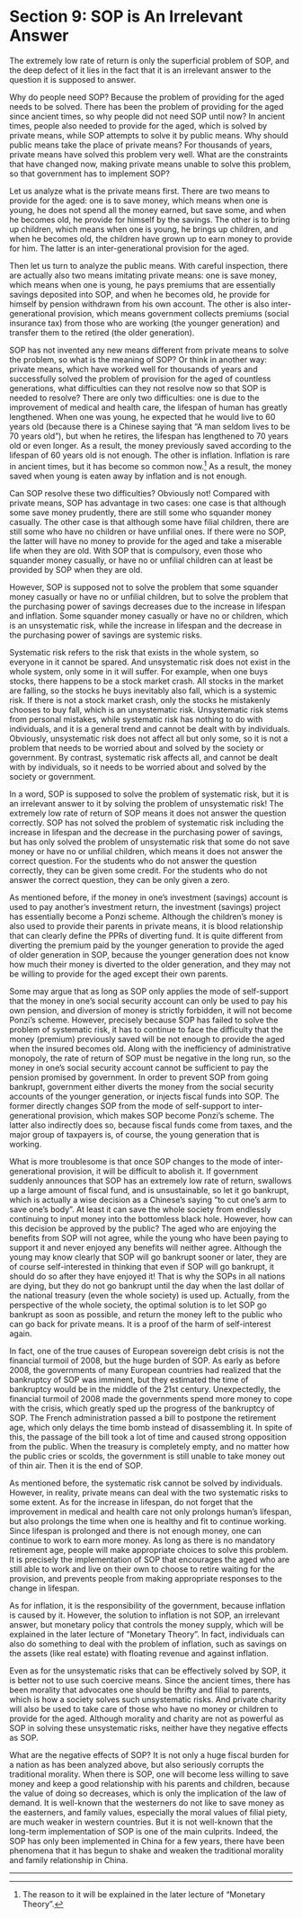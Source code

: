 # Section 9: SOP is An Irrelevant Answer

The extremely low rate of return is only the superficial problem of SOP, and the deep defect of it lies in the fact that it is an irrelevant answer to the question it is supposed to answer.

Why do people need SOP? Because the problem of providing for the aged needs to be solved. There has been the problem of providing for the aged since ancient times, so why people did not need SOP until now? In ancient times, people also needed to provide for the aged, which is solved by private means, while SOP attempts to solve it by public means. Why should public means take the place of private means? For thousands of years, private means have solved this problem very well. What are the constraints that have changed now, making private means unable to solve this problem, so that government has to implement SOP?

Let us analyze what is the private means first. There are two means to provide for the aged: one is to save money, which means when one is young, he does not spend all the money earned, but save some, and when he becomes old, he provide for himself by the savings. The other is to bring up children, which means when one is young, he brings up children, and when he becomes old, the children have grown up to earn money to provide for him. The latter is an inter-generational provision for the aged.

Then let us turn to analyze the public means. With careful inspection, there are actually also two means imitating private means: one is save money, which means when one is young, he pays premiums that are essentially savings deposited into SOP, and when he becomes old, he provide for himself by pension withdrawn from his own account. The other is also inter-generational provision, which means government collects premiums (social insurance tax) from those who are working (the younger generation) and transfer them to the retired (the older generation).

SOP has not invented any new means different from private means to solve the problem, so what is the meaning of SOP? Or think in another way: private means, which have worked well for thousands of years and successfully solved the problem of provision for the aged of countless generations, what difficulties can they not resolve now so that SOP is needed to resolve? There are only two difficulties: one is due to the improvement of medical and health care, the lifespan of human has greatly lengthened. When one was young, he expected that he would live to 60 years old (because there is a Chinese saying that “A man seldom lives to be 70 years old”), but when he retires, the lifespan has lengthened to 70 years old or even longer. As a result, the money previously saved according to the lifespan of 60 years old is not enough. The other is inflation. Inflation is rare in ancient times, but it has become so common now.[^1] As a result, the money saved when young is eaten away by inflation and is not enough.

Can SOP resolve these two difficulties? Obviously not! Compared with private means, SOP has advantage in two cases: one case is that although some save money prudently, there are still some who squander money casually. The other case is that although some have filial children, there are still some who have no children or have unfilial ones. If there were no SOP, the latter will have no money to provide for the aged and take a miserable life when they are old. With SOP that is compulsory, even those who squander money casually, or have no or unfilial children can at least be provided by SOP when they are old.

However, SOP is supposed not to solve the problem that some squander money casually or have no or unfilial children, but to solve the problem that the purchasing power of savings decreases due to the increase in lifespan and inflation. Some squander money casually or have no or children, which is an unsystematic risk, while the increase in lifespan and the decrease in the purchasing power of savings are systemic risks.

Systematic risk refers to the risk that exists in the whole system, so everyone in it cannot be spared. And unsystematic risk does not exist in the whole system, only some in it will suffer. For example, when one buys stocks, there happens to be a stock market crash. All stocks in the market are falling, so the stocks he buys inevitably also fall, which is a systemic risk. If there is not a stock market crash, only the stocks he mistakenly chooses to buy fall, which is an unsystematic risk. Unsystematic risk stems from personal mistakes, while systematic risk has nothing to do with individuals, and it is a general trend and cannot be dealt with by individuals. Obviously, unsystematic risk does not affect all but only some, so it is not a problem that needs to be worried about and solved by the society or government. By contrast, systematic risk affects all, and cannot be dealt with by individuals, so it needs to be worried about and solved by the society or government.

In a word, SOP is supposed to solve the problem of systematic risk, but it is an irrelevant answer to it by solving the problem of unsystematic risk! The extremely low rate of return of SOP means it does not answer the question correctly. SOP has not solved the problem of systematic risk including the increase in lifespan and the decrease in the purchasing power of savings, but has only solved the problem of unsystematic risk that some do not save money or have no or unfilial children, which means it does not answer the correct question. For the students who do not answer the question correctly, they can be given some credit. For the students who do not answer the correct question, they can be only given a zero.

As mentioned before, if the money in one’s investment (savings) account is used to pay another’s investment return, the investment (savings) project has essentially become a Ponzi scheme. Although the children’s money is also used to provide their parents in private means, it is blood relationship that can clearly define the PPRs of diverting fund. It is quite different from diverting the premium paid by the younger generation to provide the aged of older generation in SOP, because the younger generation does not know how much their money is diverted to the older generation, and they may not be willing to provide for the aged except their own parents.

Some may argue that as long as SOP only applies the mode of self-support that the money in one’s social security account can only be used to pay his own pension, and diversion of money is strictly forbidden, it will not become Ponzi’s scheme. However, precisely because SOP has failed to solve the problem of systematic risk, it has to continue to face the difficulty that the money (premium) previously saved will be not enough to provide the aged when the insured becomes old. Along with the inefficiency of administrative monopoly, the rate of return of SOP must be negative in the long run, so the money in one’s social security account cannot be sufficient to pay the pension promised by government. In order to prevent SOP from going bankrupt, government either diverts the money from the social security accounts of the younger generation, or injects fiscal funds into SOP. The former directly changes SOP from the mode of self-support to inter-generational provision, which makes SOP become Ponzi’s scheme. The latter also indirectly does so, because fiscal funds come from taxes, and the major group of taxpayers is, of course, the young generation that is working.

What is more troublesome is that once SOP changes to the mode of inter-generational provision, it will be difficult to abolish it. If government suddenly announces that SOP has an extremely low rate of return, swallows up a large amount of fiscal fund, and is unsustainable, so let it go bankrupt, which is actually a wise decision as a Chinese’s saying “to cut one’s arm to save one’s body”. At least it can save the whole society from endlessly continuing to input money into the bottomless black hole. However, how can this decision be approved by the public? The aged who are enjoying the benefits from SOP will not agree, while the young who have been paying to support it and never enjoyed any benefits will neither agree. Although the young may know clearly that SOP will go bankrupt sooner or later, they are of course self-interested in thinking that even if SOP will go bankrupt, it should do so after they have enjoyed it! That is why the SOPs in all nations are dying, but they do not go bankrupt until the day when the last dollar of the national treasury (even the whole society) is used up. Actually, from the perspective of the whole society, the optimal solution is to let SOP go bankrupt as soon as possible, and return the money left to the public who can go back for private means. It is a proof of the harm of self-interest again.

In fact, one of the true causes of European sovereign debt crisis is not the financial turmoil of 2008, but the huge burden of SOP. As early as before 2008, the governments of many European countries had realized that the bankruptcy of SOP was imminent, but they estimated the time of bankruptcy would be in the middle of the 21st century. Unexpectedly, the financial turmoil of 2008 made the governments spend more money to cope with the crisis, which greatly sped up the progress of the bankruptcy of SOP. The French administration passed a bill to postpone the retirement age, which only delays the time bomb instead of disassembling it. In spite of this, the passage of the bill took a lot of time and caused strong opposition from the public. When the treasury is completely empty, and no matter how the public cries or scolds, the government is still unable to take money out of thin air. Then it is the end of SOP.

As mentioned before, the systematic risk cannot be solved by individuals. However, in reality, private means can deal with the two systematic risks to some extent. As for the increase in lifespan, do not forget that the improvement in medical and health care not only prolongs human’s lifespan, but also prolongs the time when one is healthy and fit to continue working. Since lifespan is prolonged and there is not enough money, one can continue to work to earn more money. As long as there is no mandatory retirement age, people will make appropriate choices to solve this problem. It is precisely the implementation of SOP that encourages the aged who are still able to work and live on their own to choose to retire waiting for the provision, and prevents people from making appropriate responses to the change in lifespan.

As for inflation, it is the responsibility of the government, because inflation is caused by it. However, the solution to inflation is not SOP, an irrelevant answer, but monetary policy that controls the money supply, which will be explained in the later lecture of “Monetary Theory”. In fact, individuals can also do something to deal with the problem of inflation, such as savings on the assets (like real estate) with floating revenue and against inflation.

Even as for the unsystematic risks that can be effectively solved by SOP, it is better not to use such coercive means. Since the ancient times, there has been morality that advocates one should be thrifty and filial to parents, which is how a society solves such unsystematic risks. And private charity will also be used to take care of those who have no money or children to provide for the aged. Although morality and charity are not as powerful as SOP in solving these unsystematic risks, neither have they negative effects as SOP.

What are the negative effects of SOP? It is not only a huge fiscal burden for a nation as has been analyzed above, but also seriously corrupts the traditional morality. When there is SOP, one will become less willing to save money and keep a good relationship with his parents and children, because the value of doing so decreases, which is only the implication of the law of demand. It is well-known that the westerners do not like to save money as the easterners, and family values, especially the moral values of filial piety, are much weaker in western countries. But it is not well-known that the long-term implementation of SOP is one of the main culprits. Indeed, the SOP has only been implemented in China for a few years, there have been phenomena that it has begun to shake and weaken the traditional morality and family relationship in China.

- - - -

[^1]: The reason to it will be explained in the later lecture of “Monetary Theory”.